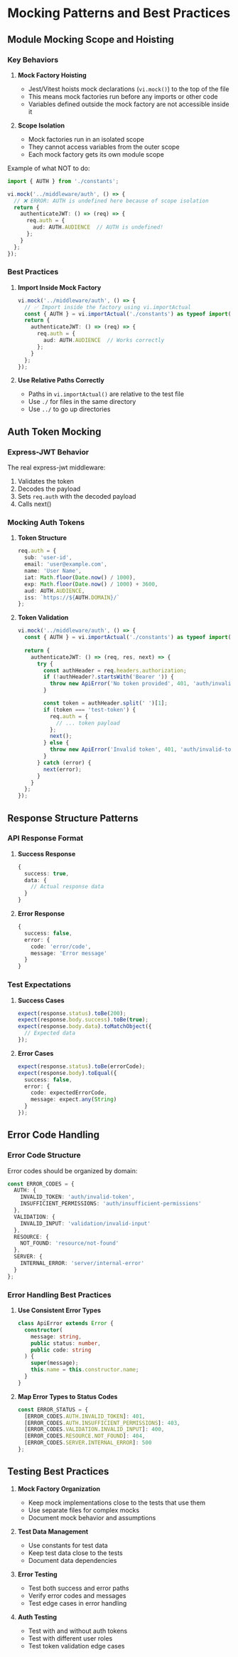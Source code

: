 # Mocking Patterns and Best Practices

## Module Mocking Scope and Hoisting

### Key Behaviors

1. **Mock Factory Hoisting**
   - Jest/Vitest hoists mock declarations (`vi.mock()`) to the top of the file
   - This means mock factories run before any imports or other code
   - Variables defined outside the mock factory are not accessible inside it

2. **Scope Isolation**
   - Mock factories run in an isolated scope
   - They cannot access variables from the outer scope
   - Each mock factory gets its own module scope

Example of what NOT to do:
```typescript
import { AUTH } from './constants';

vi.mock('../middleware/auth', () => {
  // ❌ ERROR: AUTH is undefined here because of scope isolation
  return {
    authenticateJWT: () => (req) => {
      req.auth = {
        aud: AUTH.AUDIENCE  // AUTH is undefined!
      };
    }
  };
});
```

### Best Practices

1. **Import Inside Mock Factory**
   ```typescript
   vi.mock('../middleware/auth', () => {
     // ✅ Import inside the factory using vi.importActual
     const { AUTH } = vi.importActual('./constants') as typeof import('./constants');
     return {
       authenticateJWT: () => (req) => {
         req.auth = {
           aud: AUTH.AUDIENCE  // Works correctly
         };
       }
     };
   });
   ```

2. **Use Relative Paths Correctly**
   - Paths in `vi.importActual()` are relative to the test file
   - Use `./` for files in the same directory
   - Use `../` to go up directories

## Auth Token Mocking

### Express-JWT Behavior

The real express-jwt middleware:
1. Validates the token
2. Decodes the payload
3. Sets `req.auth` with the decoded payload
4. Calls next()

### Mocking Auth Tokens

1. **Token Structure**
   ```typescript
   req.auth = {
     sub: 'user-id',
     email: 'user@example.com',
     name: 'User Name',
     iat: Math.floor(Date.now() / 1000),
     exp: Math.floor(Date.now() / 1000) + 3600,
     aud: AUTH.AUDIENCE,
     iss: `https://${AUTH.DOMAIN}/`
   };
   ```

2. **Token Validation**
   ```typescript
   vi.mock('../middleware/auth', () => {
     const { AUTH } = vi.importActual('./constants') as typeof import('./constants');
     
     return {
       authenticateJWT: () => (req, res, next) => {
         try {
           const authHeader = req.headers.authorization;
           if (!authHeader?.startsWith('Bearer ')) {
             throw new ApiError('No token provided', 401, 'auth/invalid-token');
           }

           const token = authHeader.split(' ')[1];
           if (token === 'test-token') {
             req.auth = {
               // ... token payload
             };
             next();
           } else {
             throw new ApiError('Invalid token', 401, 'auth/invalid-token');
           }
         } catch (error) {
           next(error);
         }
       }
     };
   });
   ```

## Response Structure Patterns

### API Response Format

1. **Success Response**
   ```typescript
   {
     success: true,
     data: {
       // Actual response data
     }
   }
   ```

2. **Error Response**
   ```typescript
   {
     success: false,
     error: {
       code: 'error/code',
       message: 'Error message'
     }
   }
   ```

### Test Expectations

1. **Success Cases**
   ```typescript
   expect(response.status).toBe(200);
   expect(response.body.success).toBe(true);
   expect(response.body.data).toMatchObject({
     // Expected data
   });
   ```

2. **Error Cases**
   ```typescript
   expect(response.status).toBe(errorCode);
   expect(response.body).toEqual({
     success: false,
     error: {
       code: expectedErrorCode,
       message: expect.any(String)
     }
   });
   ```

## Error Code Handling

### Error Code Structure

Error codes should be organized by domain:
```typescript
const ERROR_CODES = {
  AUTH: {
    INVALID_TOKEN: 'auth/invalid-token',
    INSUFFICIENT_PERMISSIONS: 'auth/insufficient-permissions'
  },
  VALIDATION: {
    INVALID_INPUT: 'validation/invalid-input'
  },
  RESOURCE: {
    NOT_FOUND: 'resource/not-found'
  },
  SERVER: {
    INTERNAL_ERROR: 'server/internal-error'
  }
};
```

### Error Handling Best Practices

1. **Use Consistent Error Types**
   ```typescript
   class ApiError extends Error {
     constructor(
       message: string,
       public status: number,
       public code: string
     ) {
       super(message);
       this.name = this.constructor.name;
     }
   }
   ```

2. **Map Error Types to Status Codes**
   ```typescript
   const ERROR_STATUS = {
     [ERROR_CODES.AUTH.INVALID_TOKEN]: 401,
     [ERROR_CODES.AUTH.INSUFFICIENT_PERMISSIONS]: 403,
     [ERROR_CODES.VALIDATION.INVALID_INPUT]: 400,
     [ERROR_CODES.RESOURCE.NOT_FOUND]: 404,
     [ERROR_CODES.SERVER.INTERNAL_ERROR]: 500
   };
   ```

## Testing Best Practices

1. **Mock Factory Organization**
   - Keep mock implementations close to the tests that use them
   - Use separate files for complex mocks
   - Document mock behavior and assumptions

2. **Test Data Management**
   - Use constants for test data
   - Keep test data close to the tests
   - Document data dependencies

3. **Error Testing**
   - Test both success and error paths
   - Verify error codes and messages
   - Test edge cases in error handling

4. **Auth Testing**
   - Test with and without auth tokens
   - Test with different user roles
   - Test token validation edge cases